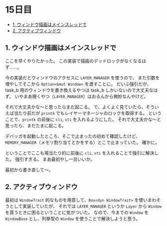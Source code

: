 # 15日目

<!-- mtoc-start -->

- [1. ウィンドウ描画はメインスレッドで](#1-ウィンドウ描画はメインスレッドで)
- [2. アクティブウィンドウ](#2-アクティブウィンドウ)

<!-- mtoc-end -->

## 1. ウィンドウ描画はメインスレッドで

ここを早くやりたかった。
この実装で描画のデッドロックがなくなるはず……。

今の実装だとウィンドウのアクセスに `LAYER_MANAGER` を使うので、
また引数を増やしてそこから `Option<&mut Window>` を渡すことに。
だいぶ強引だが、task_b 用のウィンドウを書き換えるやつは task_b しかいないので大丈夫なはず。
いやまあ覗くやつ（`LAYER_MANAGER`）はおるんから微妙なんやけど。

それで大丈夫かな～と思ったらまだ起こる。
で、よくよく見ていたら、そういえば当たり前だが `printk` でもレイヤーマネージャのロックを取得する。
ということで、`printk` の前後に `cli`, `sti` を入れるようにした。
それで大丈夫かな～と思ったら、まだたまに起こる。

デバッガを起動したところ、そこで止まったの初めて確認したけど、
`MEMORY_MANAGER`（メモリ割り当てとかをする）とこで止まっていた。
確かに。

ということでここも場当たり的に前後に `cli`, `sti` を入れることで強引に解決した。
強引すぎる。
まあ最初やし一旦いいか。

最初から書き直して～。

## 2. アクティブウィンドウ

最初は `WindowTrait` 的なものを用意して、`Box<dyn WindowTrait>` を使いまわそうとして実装していたが、
それでは `LAYER_MANAGER` というか `Layer` から `Window` を貰うときに困るということに気がついた。
なので、今までの `Window` を `WindowBase` とし、列挙型の `Window` を使うことで解決しようと思う。
